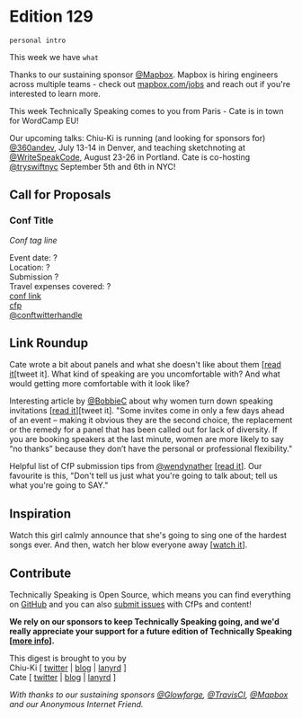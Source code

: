 # Edition 129

`personal intro`

This week we have `what`

Thanks to our sustaining sponsor [@Mapbox](http://twitter.com/mapbox). Mapbox is hiring engineers across multiple teams - check out [mapbox.com/jobs](http://mapbox.com/jobs) and reach out if you're interested to learn more.

This week Technically Speaking comes to you from Paris - Cate is in town for WordCamp EU!

Our upcoming talks: Chiu-Ki is running (and looking for sponsors for) [@360andev](http://twitter.com/360andev), July 13-14 in Denver, and teaching sketchnoting at [@WriteSpeakCode](https://twitter.com/WriteSpeakCode), August 23-26 in Portland. Cate is co-hosting [@tryswiftnyc](http://twitter.com/tryswiftnyc) September 5th and 6th in NYC! 


## Call for Proposals

### Conf Title  
*Conf tag line*

Event date: ?  
Location: ?  
Submission ?  
Travel expenses covered: ?  
[conf link](?)  
[cfp](?)  
[@conftwitterhandle](?)


## Link Roundup

Cate wrote a bit about panels and what she doesn't like about them [[read it](https://cate.blog/2017/06/08/on-panels/)[tweet it]. What kind of speaking are you uncomfortable with? And what would getting more comfortable with it look like?

Interesting article by [@BobbieC](https://twitter.com/BobbieC) about why women turn down speaking invitations [[read it](https://www.linkedin.com/pulse/why-women-turn-down-speaking-invitations-bobbie-carlton)][tweet it]. "Some invites come in only a few days ahead of an event – making it obvious they are the second choice, the replacement or the remedy for a panel that has been called out for lack of diversity. If you are booking speakers at the last minute, women are more likely to say “no thanks” because they don’t have the personal or professional flexibility."

Helpful list of CfP submission tips from [@wendynather](http://twitter.com/wendynather) [[read it](https://twitter.com/wendynather/status/866059454609018880)]. Our favourite is this, "Don't tell us just what you're going to talk about; tell us what you're going to SAY."

## Inspiration

Watch this girl calmly announce that she's going to sing one of the hardest songs ever. And then, watch her blow everyone away [[watch it](https://twitter.com/greatvaluetrash/status/870368007423369216)].  

## Contribute

Technically Speaking is Open Source, which means you can find everything on [GitHub](https://github.com/catehstn/technically-speaking/) and you can also [submit issues](https://github.com/catehstn/technically-speaking/issues/new) with CfPs and content!

**We rely on our sponsors to keep Technically Speaking going, and we'd really appreciate your support for a future edition of Technically Speaking [[more info](http://www.techspeak.email/sponsorship/)].**  


This digest is brought to you by  
Chiu-Ki [ [twitter](https://twitter.com/chiuki) | [blog](http://blog.sqisland.com/) | [lanyrd](http://lanyrd.com/profile/chiuki/) ]  
Cate [ [twitter](https://twitter.com/catehstn) | [blog](http://www.cate.blog/) | [lanyrd](http://lanyrd.com/profile/catehstn/) ]

*With thanks to our sustaining sponsors [@Glowforge](http://twitter.com/glowforge), [@TravisCI](http://twitter.com/travisci), [@Mapbox](http://twitter.com/mapbox) and our Anonymous Internet Friend.*
